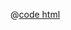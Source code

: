 <DemoWrap>
  <template #header>

### 过滤器

  </template>
  <template #tip>

在配置列时设定`filter`以支持对列进行过滤。可通过配置`filterItems`为可过滤的列设置默认过滤状态。

  <n-alert title="注意" type="warning">

在 Protable 中，若 `sync-route` 不为 `false` 时，可配置 `syncRouteFilter` 进行同步路由。 对于过滤项，可通过 `filterOptions` 或 `valueEnum` 来配置。若同时配置，`valueEnum` 的优先级高于`filterOptions`。

当 `filter` 更新的时候，`page` 会被重置为 1 。

  </n-alert>

  </template>
  <template #demo>
    <FilterDemo />
  </template>

@[code html](./FilterDemo.vue)

</DemoWrap>
